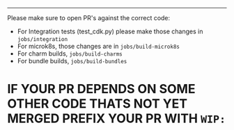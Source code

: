 ---

Please make sure to open PR's against the correct code:

- For Integration tests (test_cdk.py) please make those changes in `jobs/integration`
- For microk8s, those changes are in `jobs/build-microk8s`
- For charm builds, `jobs/build-charms`
- For bundle builds, `jobs/build-bundles`

# IF YOUR PR DEPENDS ON SOME OTHER CODE THATS NOT YET MERGED PREFIX YOUR PR WITH `WIP:`

